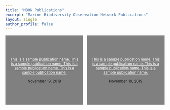 ```yaml
---
title: "MBON Publications"
excerpt: "Marine Biodiversity Observation Network Publications"
layout: single
author_profile: false
---
```


<div style="width: 45%; float: left; height: 200px; padding: 10px; display: flex; justify-content: center; flex-direction: column; background-color: gray; text-align: center; font-size: smaller;">
<a style="color: white;" href="">This is a sample publication name. This is a sample publication name. This is a sample publication name. This is a sample publication name. </a><br>November 19, 2019

</div>

<div style="width: 45%; float: right; height: 200px; padding: 10px; display: flex; justify-content: center; flex-direction: column; background-color: gray; text-align: center; font-size: smaller;">
<a style="color: white;" href="">This is a sample publication name. This is a sample publication name. This is a sample publication name. This is a sample publication name. </a><br>November 19, 2019


</div>

<div style="clear: both;"></div>
